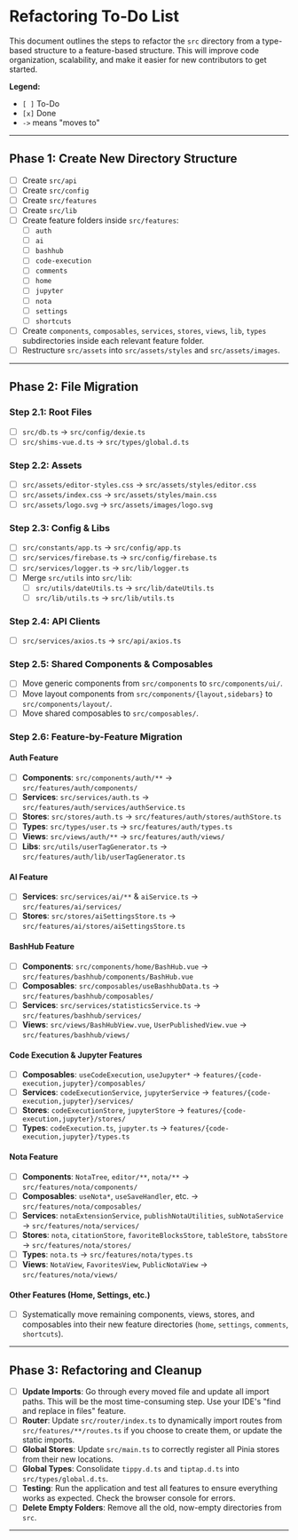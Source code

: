 # Refactoring To-Do List

This document outlines the steps to refactor the `src` directory from a type-based structure to a feature-based structure. This will improve code organization, scalability, and make it easier for new contributors to get started.

**Legend:**
- `[ ]` To-Do
- `[x]` Done
- `->` means "moves to"

---

## Phase 1: Create New Directory Structure

- [ ] Create `src/api`
- [ ] Create `src/config`
- [ ] Create `src/features`
- [ ] Create `src/lib`
- [ ] Create feature folders inside `src/features`:
    - [ ] `auth`
    - [ ] `ai`
    - [ ] `bashhub`
    - [ ] `code-execution`
    - [ ] `comments`
    - [ ] `home`
    - [ ] `jupyter`
    - [ ] `nota`
    - [ ] `settings`
    - [ ] `shortcuts`
- [ ] Create `components`, `composables`, `services`, `stores`, `views`, `lib`, `types` subdirectories inside each relevant feature folder.
- [ ] Restructure `src/assets` into `src/assets/styles` and `src/assets/images`.

---

## Phase 2: File Migration

### Step 2.1: Root Files
- [ ] `src/db.ts` -> `src/config/dexie.ts`
- [ ] `src/shims-vue.d.ts` -> `src/types/global.d.ts`

### Step 2.2: Assets
- [ ] `src/assets/editor-styles.css` -> `src/assets/styles/editor.css`
- [ ] `src/assets/index.css` -> `src/assets/styles/main.css`
- [ ] `src/assets/logo.svg` -> `src/assets/images/logo.svg`

### Step 2.3: Config & Libs
- [ ] `src/constants/app.ts` -> `src/config/app.ts`
- [ ] `src/services/firebase.ts` -> `src/config/firebase.ts`
- [ ] `src/services/logger.ts` -> `src/lib/logger.ts`
- [ ] Merge `src/utils` into `src/lib`:
    - [ ] `src/utils/dateUtils.ts` -> `src/lib/dateUtils.ts`
    - [ ] `src/lib/utils.ts` -> `src/lib/utils.ts`

### Step 2.4: API Clients
- [ ] `src/services/axios.ts` -> `src/api/axios.ts`

### Step 2.5: Shared Components & Composables
- [ ] Move generic components from `src/components` to `src/components/ui/`.
- [ ] Move layout components from `src/components/{layout,sidebars}` to `src/components/layout/`.
- [ ] Move shared composables to `src/composables/`.

### Step 2.6: Feature-by-Feature Migration

#### Auth Feature
- [ ] **Components**: `src/components/auth/**` -> `src/features/auth/components/`
- [ ] **Services**: `src/services/auth.ts` -> `src/features/auth/services/authService.ts`
- [ ] **Stores**: `src/stores/auth.ts` -> `src/features/auth/stores/authStore.ts`
- [ ] **Types**: `src/types/user.ts` -> `src/features/auth/types.ts`
- [ ] **Views**: `src/views/auth/**` -> `src/features/auth/views/`
- [ ] **Libs**: `src/utils/userTagGenerator.ts` -> `src/features/auth/lib/userTagGenerator.ts`

#### AI Feature
- [ ] **Services**: `src/services/ai/**` & `aiService.ts` -> `src/features/ai/services/`
- [ ] **Stores**: `src/stores/aiSettingsStore.ts` -> `src/features/ai/stores/aiSettingsStore.ts`

#### BashHub Feature
- [ ] **Components**: `src/components/home/BashHub.vue` -> `src/features/bashhub/components/BashHub.vue`
- [ ] **Composables**: `src/composables/useBashhubData.ts` -> `src/features/bashhub/composables/`
- [ ] **Services**: `src/services/statisticsService.ts` -> `src/features/bashhub/services/`
- [ ] **Views**: `src/views/BashHubView.vue`, `UserPublishedView.vue` -> `src/features/bashhub/views/`

#### Code Execution & Jupyter Features
- [ ] **Composables**: `useCodeExecution`, `useJupyter*` -> `features/{code-execution,jupyter}/composables/`
- [ ] **Services**: `codeExecutionService`, `jupyterService` -> `features/{code-execution,jupyter}/services/`
- [ ] **Stores**: `codeExecutionStore`, `jupyterStore` -> `features/{code-execution,jupyter}/stores/`
- [ ] **Types**: `codeExecution.ts`, `jupyter.ts` -> `features/{code-execution,jupyter}/types.ts`

#### Nota Feature
- [ ] **Components**: `NotaTree`, `editor/**`, `nota/**` -> `src/features/nota/components/`
- [ ] **Composables**: `useNota*`, `useSaveHandler`, etc. -> `src/features/nota/composables/`
- [ ] **Services**: `notaExtensionService`, `publishNotaUtilities`, `subNotaService` -> `src/features/nota/services/`
- [ ] **Stores**: `nota`, `citationStore`, `favoriteBlocksStore`, `tableStore`, `tabsStore` -> `src/features/nota/stores/`
- [ ] **Types**: `nota.ts` -> `src/features/nota/types.ts`
- [ ] **Views**: `NotaView`, `FavoritesView`, `PublicNotaView` -> `src/features/nota/views/`

#### Other Features (Home, Settings, etc.)
- [ ] Systematically move remaining components, views, stores, and composables into their new feature directories (`home`, `settings`, `comments`, `shortcuts`).

---

## Phase 3: Refactoring and Cleanup

- [ ] **Update Imports**: Go through every moved file and update all import paths. This will be the most time-consuming step. Use your IDE's "find and replace in files" feature.
- [ ] **Router**: Update `src/router/index.ts` to dynamically import routes from `src/features/**/routes.ts` if you choose to create them, or update the static imports.
- [ ] **Global Stores**: Update `src/main.ts` to correctly register all Pinia stores from their new locations.
- [ ] **Global Types**: Consolidate `tippy.d.ts` and `tiptap.d.ts` into `src/types/global.d.ts`.
- [ ] **Testing**: Run the application and test all features to ensure everything works as expected. Check the browser console for errors.
- [ ] **Delete Empty Folders**: Remove all the old, now-empty directories from `src`.

---
